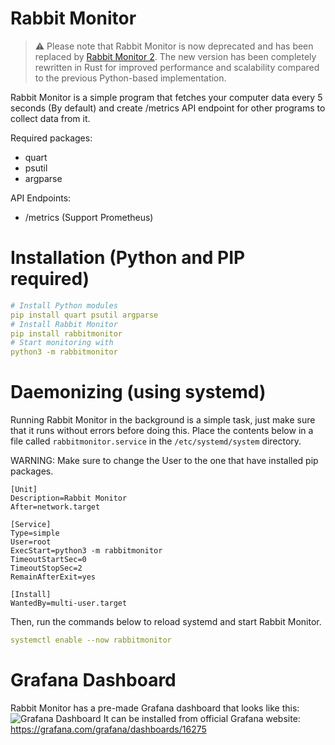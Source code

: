 # Rabbit Monitor

> ⚠️ Please note that Rabbit Monitor is now deprecated and has been replaced by [Rabbit Monitor 2](https://github.com/Rabbit-Company/RabbitMonitor2). The new version has been completely rewritten in Rust for improved performance and scalability compared to the previous Python-based implementation.

Rabbit Monitor is a simple program that fetches your computer data every 5 seconds (By default) and create /metrics API endpoint for other programs to collect data from it.

Required packages:
- quart
- psutil
- argparse

API Endpoints:
- /metrics (Support Prometheus)

# Installation (Python and PIP required)
```yml
# Install Python modules
pip install quart psutil argparse
# Install Rabbit Monitor
pip install rabbitmonitor
# Start monitoring with
python3 -m rabbitmonitor
```

# Daemonizing (using systemd)
Running Rabbit Monitor in the background is a simple task, just make sure that it runs without errors before doing this. Place the contents below in a file called ```rabbitmonitor.service``` in the ```/etc/systemd/system``` directory.

WARNING: Make sure to change the User to the one that have installed pip packages.

```service
[Unit]
Description=Rabbit Monitor 
After=network.target

[Service]
Type=simple
User=root
ExecStart=python3 -m rabbitmonitor
TimeoutStartSec=0
TimeoutStopSec=2
RemainAfterExit=yes

[Install]
WantedBy=multi-user.target
```
Then, run the commands below to reload systemd and start Rabbit Monitor.
```yml
systemctl enable --now rabbitmonitor
```

# Grafana Dashboard
Rabbit Monitor has a pre-made Grafana dashboard that looks like this:
![Grafana Dashboard](https://user-images.githubusercontent.com/44822563/168747801-a4cfb30d-f214-4eff-9097-9530802761b6.png)
It can be installed from official Grafana website: https://grafana.com/grafana/dashboards/16275
